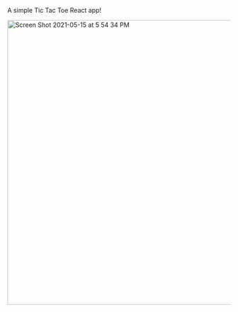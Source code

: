 A simple Tic Tac Toe React app!

<img width="642" alt="Screen Shot 2021-05-15 at 5 54 34 PM" src="https://user-images.githubusercontent.com/47422637/118379221-ba50fb00-b5a6-11eb-87f1-5c51a5d7ba87.png">
